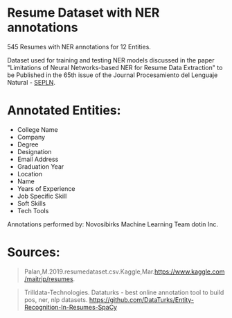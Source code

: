 # Resume Dataset with NER annotations
545 Resumes with NER annotations for 12 Entities.

Dataset used for training and testing NER models discussed in the paper "Limitations of Neural Networks-based NER for Resume Data Extraction" 
to be Published in the 65th issue of the Journal Procesamiento del Lenguaje Natural - [SEPLN](http://www.sepln.org/index.php/en).

Annotated Entities:
=================

* College Name
* Company
* Degree
* Designation
* Email Address
* Graduation Year
* Location
* Name
* Years of Experience
* Job Specific Skill
* Soft Skills
* Tech Tools

Annotations performed by:
Novosibirks Machine Learning Team 
dotin Inc. 


Sources:
=================

> Palan,M.2019.resumedataset.csv.Kaggle,Mar.https://www.kaggle.com/maitrip/resumes.

> Trilldata-Technologies. Dataturks - best online annotation tool to build pos, ner, nlp datasets.
    https://github.com/DataTurks/Entity-Recognition-In-Resumes-SpaCy